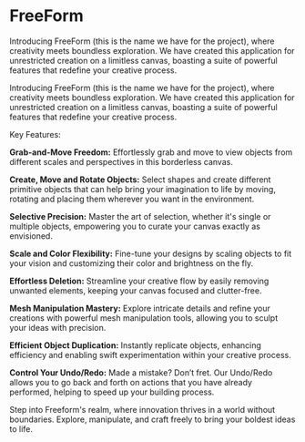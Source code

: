 # FreeForm
Introducing FreeForm (this is the name we have for the project), where creativity meets boundless exploration. We have created this application for unrestricted creation on a limitless canvas, boasting a suite of powerful features that redefine your creative process.

Introducing FreeForm (this is the name we have for the project), where creativity meets boundless exploration. We have created this application for unrestricted creation on a limitless canvas, boasting a suite of powerful features that redefine your creative process.

Key Features:

**Grab-and-Move Freedom:** Effortlessly grab and move to view objects from different scales and perspectives in this borderless canvas.

**Create, Move and Rotate Objects:** Select shapes and create different primitive objects that can help bring your imagination to life by moving, rotating and placing them wherever you want in the environment.

**Selective Precision:** Master the art of selection, whether it's single or multiple objects, empowering you to curate your canvas exactly as envisioned.

**Scale and Color Flexibility:** Fine-tune your designs by scaling objects to fit your vision and customizing their color and brightness on the fly.

**Effortless Deletion:** Streamline your creative flow by easily removing unwanted elements, keeping your canvas focused and clutter-free.

**Mesh Manipulation Mastery:** Explore intricate details and refine your creations with powerful mesh manipulation tools, allowing you to sculpt your ideas with precision.

**Efficient Object Duplication:** Instantly replicate objects, enhancing efficiency and enabling swift experimentation within your creative process.

**Control Your Undo/Redo:** Made a mistake? Don’t fret. Our Undo/Redo allows you to go back and forth on actions that you have already performed, helping to speed up your building process.
 
Step into Freeform's realm, where innovation thrives in a world without boundaries. Explore, manipulate, and craft freely to bring your boldest ideas to life.
